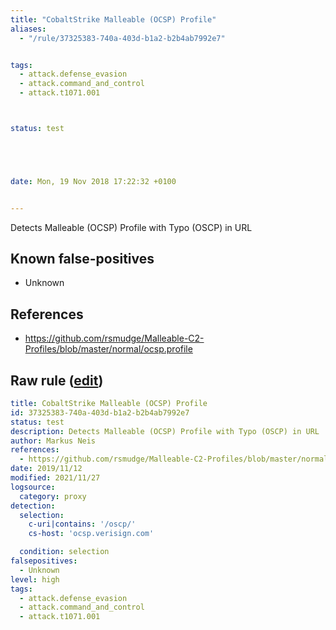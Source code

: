 ```yaml
---
title: "CobaltStrike Malleable (OCSP) Profile"
aliases:
  - "/rule/37325383-740a-403d-b1a2-b2b4ab7992e7"


tags:
  - attack.defense_evasion
  - attack.command_and_control
  - attack.t1071.001



status: test





date: Mon, 19 Nov 2018 17:22:32 +0100


---
```


Detects Malleable (OCSP) Profile with Typo (OSCP) in URL

<!--more-->


## Known false-positives

* Unknown



## References

* https://github.com/rsmudge/Malleable-C2-Profiles/blob/master/normal/ocsp.profile


## Raw rule ([edit](https://github.com/SigmaHQ/sigma/edit/master/rules/proxy/proxy_cobalt_ocsp.yml))
```yaml
title: CobaltStrike Malleable (OCSP) Profile
id: 37325383-740a-403d-b1a2-b2b4ab7992e7
status: test
description: Detects Malleable (OCSP) Profile with Typo (OSCP) in URL
author: Markus Neis
references:
  - https://github.com/rsmudge/Malleable-C2-Profiles/blob/master/normal/ocsp.profile
date: 2019/11/12
modified: 2021/11/27
logsource:
  category: proxy
detection:
  selection:
    c-uri|contains: '/oscp/'
    cs-host: 'ocsp.verisign.com'

  condition: selection
falsepositives:
  - Unknown
level: high
tags:
  - attack.defense_evasion
  - attack.command_and_control
  - attack.t1071.001

```
